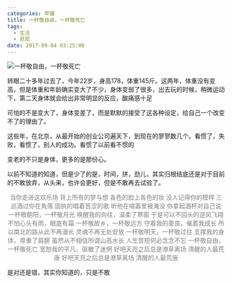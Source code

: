 ```yaml
---
categories: 牢骚
title: 一杯敬自由，一杯敬死亡
tags:
  - 生活
  - 悲观
date: 2017-09-04 03:25:00
---
```


![一杯敬自由，一杯敬死亡](/publicFiles/images/stock-photo/stock-photo-226662239.jpg "一杯敬自由，一杯敬死亡 <br/><br/>宽恕我的平凡，驱散了迷惘<br/><br/>好吧天亮之后总是潦草离场<br/><br/>清醒的人最荒唐<br/><br/>好吧天亮之后总是潦草离场<br/><br/>")

<!-- more -->

转眼二十多年过去了，今年22岁，身高178，体重145斤。这两年，体重没有变高，但是体重和年龄确实变大了不少，身体变弱了很多，出去玩的时候，稍微运动下，第二天身体就会给出非常明显的反应，酸痛感十足

可怕的不是变大了，身体变差了，而是默默的接受了这各种设定，给自己一个改变不了的理由了。

这些年，在北京，从最开始的创业公司遍天下，到现在的寥寥数几个。看惯了，失败，看惯了，别人的成功。看惯了以前看不惯的

变老的不只是身体，更多的是那份心。

以前不知道的知道，但是少了的是，时间，拼，劲儿，其实归根结底还是对于目前的不敢放弃，从头来，也许会更好，但是不敢再去试验了。

<center style="font-size:14px;color:gray;">
当你走进这欢乐场
背上所有的梦与想
各色的脸上各色的妆
没人记得你的模样
三巡酒过你在角落
固执的唱着苦涩的歌
听他在喧嚣里被淹没
你拿起酒杯对自己说
一杯敬朝阳，一杯敬月光
唤醒我的向往，温柔了寒窗
于是可以不回头的逆风飞翔
不怕心头有雨，眼底有霜
一杯敬故乡，一杯敬远方
守着我的善良，催着我成长
所以南北的路从此不再漫长
灵魂不再无处安放
一杯敬明天，一杯敬过往
支撑我的身体，厚重了肩膀
虽然从不相信所谓山高水长
人生苦短何必念念不忘
一杯敬自由，一杯敬死亡
宽恕我的平凡，驱散了迷惘
好吧天亮之后总是潦草离场
清醒的人最荒唐
好吧天亮之后总是潦草离场
清醒的人最荒唐

</center>

是对还是错，其实你知道的，只是不敢

